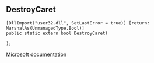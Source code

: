## DestroyCaret

```
[DllImport("user32.dll", SetLastError = true)] [return: MarshalAs(UnmanagedType.Bool)]
public static extern bool DestroyCaret(
   
);
```

[Microsoft documentation](https://docs.microsoft.com/en-us/windows/win32/api/winuser/nf-winuser-destroycaret)

